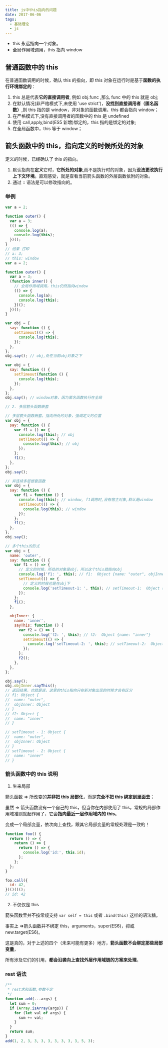 ```yaml
---
title: js中this指向的问题
date: 2017-06-06
tags:
  - 基础理论
  - js
---
```


- this 永远指向一个对象。
- 全局作用域调用，this 指向 window

## 普通函数中的 this

在普通函数调用的时候，确认 this 的指向，即 this 对象在运行时是基于**函数的执行环境绑定的**：

1. this 总是代表**它的直接调用者**, 例如 obj.func ,那么 func 中的 this 就是 obj;
2. 在默认情况(非严格模式下,未使用 'use strict')，**没找到直接调用者（匿名函数）**,则 this 指的是 window，非对象的函数调用，this 都会指向 window；
3. 在严格模式下,没有直接调用者的函数中的 this 是 undefined
4. 使用 call,apply,bind(ES5 新增)绑定的，this 指的是绑定的对象;
5. 在全局函数中，this 等于 window；

## 箭头函数中的 this，指向定义的时候所处的对象

定义的时候，已经确认了 this 的指向。

1. 默认指向在**定义**它时，**它所处的对象**,而不是执行时的对象，因为**没法更改执行上下文环境**。直观感受，就是查看当前箭头函数的外层函数依附的对象。
2. 通过 :: 语法是可以修改指向的。

### 举例

```js
var a = 2;

function outer() {
  var a = 3;
  (() => {
    console.log(a);
    console.log(this);
  })();
}
// 结果 打印
// a: 3;
// this: window
var a = 2;

function outer() {
  var a = 3;
  (function inner() {
    // 全局作用域调用，this仍然指向window
    (() => {
      console.log(a);
      console.log(this);
    })();
  })();
}

var obj = {
  say: function () {
    setTimeout(() => {
      console.log(this);
    });
  },
};
obj.say(); // obj,处在当前obj对象之下

var obj = {
  say: function () {
    setTimeout(function () {
      console.log(this);
    });
  },
};
obj.say(); // window对象，因为匿名函数执行在全局

// 2. 多层箭头函数嵌套

// 多层箭头函数嵌套，指向所处的对象，强调定义的位置
var obj = {
  say: function () {
    var f1 = () => {
      console.log(this); // obj
      setTimeout(() => {
        console.log(this); // obj
      });
    };
    f1();
  },
};
obj.say();

// 非连续多层嵌套函数
var obj = {
  say: function () {
    var f1 = function () {
      console.log(this); // window, f1调用时,没有宿主对象,默认是window
      setTimeout(() => {
        console.log(this); // window
      });
    };
    f1();
  },
};
obj.say();

// 多个this的形式
var obj = {
  name: 'outer',
  say: function () {
    var f1 = () => {
      // 定义的时候，所处的对象是obj，所以这个this就指向obj
      console.log('f1: ', this); // f1:  Object {name: "outer", objInner: Object}
      setTimeout(() => {
        // 定义的时候也是在obj下
        console.log('setTimeout-1: ', this); // setTimeout-1:  Object {name: "outer", objInner: Object}
      });
    };
    f1();
  },

  objInner: {
    name: 'inner',
    sayThis: function () {
      var f2 = () => {
        console.log('f2: ', this); // f2:  Object {name: "inner"}
        setTimeout(() => {
          console.log('setTimeout-2: ', this); // setTimeout-2:  Object {name: "inner"}
        });
      };
      f2();
    },
  },
};

obj.say();
obj.objInner.sayThis();
// 返回结果，也就是说，这里的this指向只在新对象出现的时候才会有区分
// f1: Object {
//  name: "outer",
//  objInner: Object
// }
// f2: Object {
//  name: "inner"
// }

// setTimeout - 1: Object {
//  name: "outer",
//  objInner: Object
// }
// setTimeout - 2: Object {
//  name: "inner"
// }
```

### 箭头函数中的 this 说明

1. 生来局部

箭头函数 => 所改变的**并非把 this 局部化**，而是**完全不把 this 绑定到里面去**；

虽然 => 箭头函数没有一个自己的 this，但当你在内部使用了 this，常规的局部作用域准则就起作用了，它会**指向最近一层作用域内的 this**。

变成一个局部变量，依次向上查找，跟其它局部变量的常规处理是一致的！

```js
function foo() {
  return () => {
    return () => {
      return () => {
        console.log('id:', this.id);
      };
    };
  };
}

foo.call({
  id: 42,
})()()();
// id: 42
```

2. 不仅仅是 this

箭头函数里并不按常规支持 `var self = this` 或者 `.bind(this)` 这样的语法糖。

事实上 =>箭头函数并不绑定 this，arguments，super(ES6)，抑或 new.target(ES6)。

这是真的，对于上述的四个（未来可能有更多）地方，**箭头函数不会绑定那些局部变量**，

所有涉及它们的引用，**都会沿袭向上查找外层作用域链的方案来处理**。

### rest 语法

```js
/**
 * rest求和函数,参数不定
 */
function add(...args) {
  let sum = 0;
  if (Array.isArray(args)) {
    for (let val of args) {
      sum += val;
    }
  }
  return sum;
}
add(1, 2, 3, 3, 3, 3, 3, 3, 3, 3, 5, 3);
```
